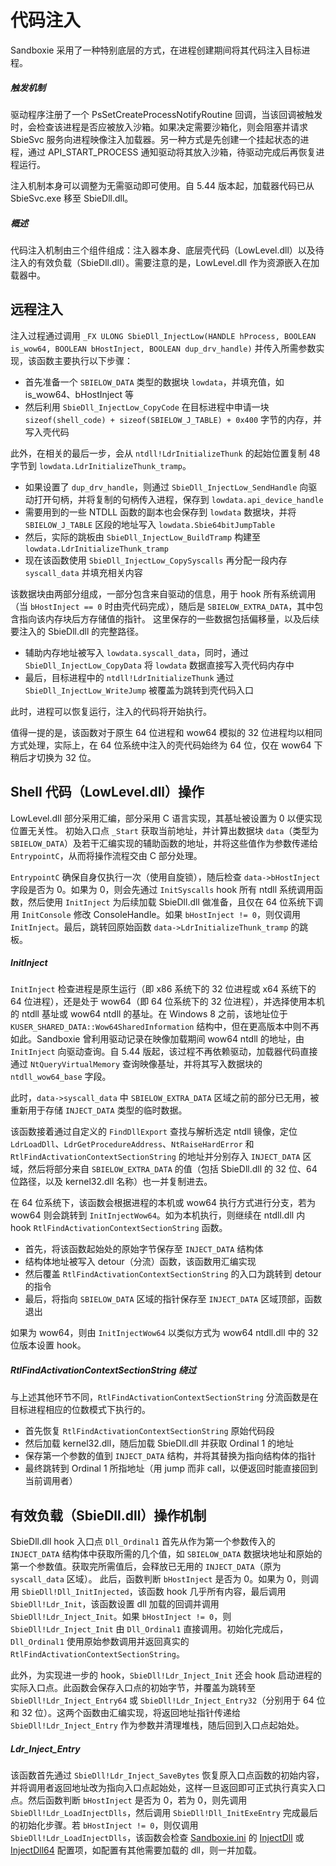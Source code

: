# 代码注入

Sandboxie 采用了一种特别底层的方式，在进程创建期间将其代码注入目标进程。

##### 触发机制
驱动程序注册了一个 PsSetCreateProcessNotifyRoutine 回调，当该回调被触发时，会检查该进程是否应被放入沙箱。如果决定需要沙箱化，则会阻塞并请求 SbieSvc 服务向进程映像注入加载器。另一种方式是先创建一个挂起状态的进程，通过 API_START_PROCESS 通知驱动将其放入沙箱，待驱动完成后再恢复进程运行。

注入机制本身可以调整为无需驱动即可使用。自 5.44 版本起，加载器代码已从 SbieSvc.exe 移至 SbieDll.dll。

##### 概述
代码注入机制由三个组件组成：注入器本身、底层壳代码（LowLevel.dll）以及待注入的有效负载（SbieDll.dll）。需要注意的是，LowLevel.dll 作为资源嵌入在加载器中。

## 远程注入
注入过程通过调用 `_FX ULONG SbieDll_InjectLow(HANDLE hProcess, BOOLEAN is_wow64, BOOLEAN bHostInject, BOOLEAN dup_drv_handle)` 并传入所需参数实现，该函数主要执行以下步骤：

* 首先准备一个 `SBIELOW_DATA` 类型的数据块 `lowdata`，并填充值，如 is_wow64、bHostInject 等
* 然后利用 `SbieDll_InjectLow_CopyCode` 在目标进程中申请一块 `sizeof(shell_code) + sizeof(SBIELOW_J_TABLE) + 0x400` 字节的内存，并写入壳代码

此外，在相关的最后一步，会从 `ntdll!LdrInitializeThunk` 的起始位置复制 48 字节到 `lowdata.LdrInitializeThunk_tramp`。

* 如果设置了 `dup_drv_handle`，则通过 `SbieDll_InjectLow_SendHandle` 向驱动打开句柄，并将复制的句柄传入进程，保存到 `lowdata.api_device_handle`
* 需要用到的一些 NTDLL 函数的副本也会保存到 `lowdata` 数据块，并将 `SBIELOW_J_TABLE` 区段的地址写入 `lowdata.Sbie64bitJumpTable`
* 然后，实际的跳板由 `SbieDll_InjectLow_BuildTramp` 构建至 `lowdata.LdrInitializeThunk_tramp`
* 现在该函数使用 `SbieDll_InjectLow_CopySyscalls` 再分配一段内存 `syscall_data` 并填充相关内容

该数据块由两部分组成，一部分包含来自驱动的信息，用于 hook 所有系统调用（当 `bHostInject == 0` 时由壳代码完成），随后是 `SBIELOW_EXTRA_DATA`，其中包含指向该内存块后方存储值的指针。
这里保存的一些数据包括偏移量，以及后续要注入的 SbieDll.dll 的完整路径。

* 辅助内存地址被写入 `lowdata.syscall_data`，同时，通过 `SbieDll_InjectLow_CopyData` 将 `lowdata` 数据直接写入壳代码内存中
* 最后，目标进程中的 `ntdll!LdrInitializeThunk` 通过 `SbieDll_InjectLow_WriteJump` 被覆盖为跳转到壳代码入口

此时，进程可以恢复运行，注入的代码将开始执行。

值得一提的是，该函数对于原生 64 位进程和 wow64 模拟的 32 位进程均以相同方式处理，实际上，在 64 位系统中注入的壳代码始终为 64 位，仅在 wow64 下稍后才切换为 32 位。

## Shell 代码（LowLevel.dll）操作

LowLevel.dll 部分采用汇编，部分采用 C 语言实现，其基址被设置为 0 以便实现位置无关性。
初始入口点 `_Start` 获取当前地址，并计算出数据块 `data`（类型为 `SBIELOW_DATA`）及若干汇编实现的辅助函数的地址，并将这些值作为参数传递给 `EntrypointC`，从而将操作流程交由 C 部分处理。

`EntrypointC` 确保自身仅执行一次（使用自旋锁），随后检查 `data->bHostInject` 字段是否为 0。如果为 0，则会先通过 `InitSyscalls` hook 所有 ntdll 系统调用函数，然后使用 `InitInject` 为后续加载 SbieDll.dll 做准备，且仅在 64 位系统下调用 `InitConsole` 修改 ConsoleHandle。如果 `bHostInject != 0`，则仅调用 `InitInject`。最后，跳转回原始函数 `data->LdrInitializeThunk_tramp` 的跳板。

##### InitInject

`InitInject` 检查进程是原生运行（即 x86 系统下的 32 位进程或 x64 系统下的 64 位进程），还是处于 wow64（即 64 位系统下的 32 位进程），并选择使用本机的 ntdll 基址或 wow64 ntdll 的基址。在 Windows 8 之前，该地址位于 `KUSER_SHARED_DATA::Wow64SharedInformation` 结构中，但在更高版本中则不再如此。Sandboxie 曾利用驱动记录在映像加载期间 wow64 ntdll 的地址，由 `InitInject` 向驱动查询。自 5.44 版起，该过程不再依赖驱动，加载器代码直接通过 `NtQueryVirtualMemory` 查询映像基址，并将其写入数据块的 `ntdll_wow64_base` 字段。

此时，`data->syscall_data` 中 `SBIELOW_EXTRA_DATA` 区域之前的部分已无用，被重新用于存储 `INJECT_DATA` 类型的临时数据。

该函数接着通过自定义的 `FindDllExport` 查找与解析选定 ntdll 镜像，定位 `LdrLoadDll`、`LdrGetProcedureAddress`、`NtRaiseHardError` 和 `RtlFindActivationContextSectionString` 的地址并分别存入 `INJECT_DATA` 区域，然后将部分来自 `SBIELOW_EXTRA_DATA` 的值（包括 SbieDll.dll 的 32 位、64 位路径，以及 kernel32.dll 名称）也一并复制进去。

在 64 位系统下，该函数会根据进程的本机或 wow64 执行方式进行分支，若为 wow64 则会跳转到 `InitInjectWow64`。如为本机执行，则继续在 ntdll.dll 内 hook `RtlFindActivationContextSectionString` 函数。

* 首先，将该函数起始处的原始字节保存至 `INJECT_DATA` 结构体
* 结构体地址被写入 detour（分流）函数，该函数用汇编实现
* 然后覆盖 `RtlFindActivationContextSectionString` 的入口为跳转到 detour 的指令
* 最后，将指向 `SBIELOW_DATA` 区域的指针保存至 `INJECT_DATA` 区域顶部，函数退出

如果为 wow64，则由 `InitInjectWow64` 以类似方式为 wow64 ntdll.dll 中的 32 位版本设置 hook。

##### RtlFindActivationContextSectionString 绕过

与上述其他环节不同，`RtlFindActivationContextSectionString` 分流函数是在目标进程相应的位数模式下执行的。

* 首先恢复 `RtlFindActivationContextSectionString` 原始代码段
* 然后加载 kernel32.dll，随后加载 SbieDll.dll 并获取 Ordinal 1 的地址
* 保存第一个参数的值到 `INJECT_DATA` 结构，并将其替换为指向结构体的指针
* 最终跳转到 Ordinal 1 所指地址（用 jump 而非 call，以便返回时能直接回到当前调用者）

## 有效负载（SbieDll.dll）操作机制

SbieDll.dll hook 入口点 `Dll_Ordinal1` 首先从作为第一个参数传入的 `INJECT_DATA` 结构体中获取所需的几个值，如 `SBIELOW_DATA` 数据块地址和原始的第一个参数值。获取完所需值后，会释放已无用的 `INJECT_DATA`（原为 `syscall_data` 区域）。
此后，函数判断 `bHostInject` 是否为 0。如果为 0，则调用 `SbieDll!Dll_InitInjected`，该函数 hook 几乎所有内容，最后调用 `SbieDll!Ldr_Init`，该函数设置 dll 加载的回调并调用 `SbieDll!Ldr_Inject_Init`。如果 `bHostInject != 0`，则 `SbieDll!Ldr_Inject_Init` 由 `Dll_Ordinal1` 直接调用。初始化完成后，`Dll_Ordinal1` 使用原始参数调用并返回真实的 `RtlFindActivationContextSectionString`。

此外，为实现进一步的 hook，`SbieDll!Ldr_Inject_Init` 还会 hook 启动进程的实际入口点。此函数会保存入口点的初始字节，并覆盖为跳转至 `SbieDll!Ldr_Inject_Entry64` 或 `SbieDll!Ldr_Inject_Entry32`（分别用于 64 位和 32 位）。这两个函数由汇编实现，将返回地址指针传递给 `SbieDll!Ldr_Inject_Entry` 作为参数并清理堆栈，随后回到入口点起始处。

##### Ldr_Inject_Entry

该函数首先通过 `SbieDll!Ldr_Inject_SaveBytes` 恢复原入口点函数的初始内容，并将调用者返回地址改为指向入口点起始处，这样一旦返回即可正式执行真实入口点。然后函数判断 `bHostInject` 是否为 0，若为 0，则先调用 `SbieDll!Ldr_LoadInjectDlls`，然后调用 `SbieDll!Dll_InitExeEntry` 完成最后的初始化步骤。若 `bHostInject != 0`，则仅调用 `SbieDll!Ldr_LoadInjectDlls`，该函数会检查 [Sandboxie.ini](SandboxieIni.md) 的 [InjectDll](InjectDll.md) 或 [InjectDll64](InjectDll64.md) 配置项，如配置有其他需要加载的 dll，则一并加载。
